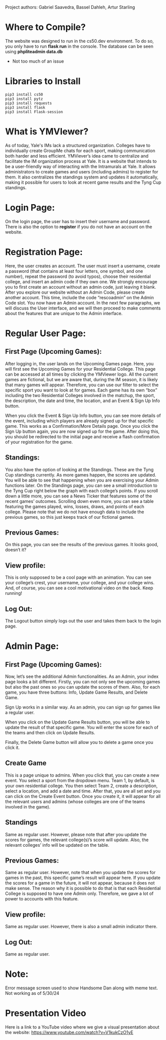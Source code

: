 Project authors: Gabriel Saavedra, Bassel Dahleh, Artur Starling

# Where to Compile?

The website was designed to run in the cs50.dev environment. To do so, you only have to run **flask run** in the console. The database can be seen using **phpliteadmin data.db**
- Not too much of an issue

# Libraries to Install
    pip3 install cs50
    pip3 install pytz
    pip3 install requests
    pip3 install flask
    pip3 install Flask-session


# What is YMVIewer?


As of today, Yale's IMs lack a structured organization. Colleges have to individually create GroupMe chats for each sport, making communication both harder and less efficient. YMViever’s idea came to centralize and facilitate the IM organization process at Yale. It is a website that intends to be a user-friendly way of interacting with the Intramurals at Yale. It allows administrators to create games and users (including admins) to register for them. It also centralizes the standings system and updates it automatically, making it possible for users to look at recent game results and the Tyng Cup standings.


# Login Page:


On the login page, the user has to insert their username and password. There is also the option to **register** if you do not have an account on the website.


# Registration Page:


Here, the user creates an account. The user must insert a username, create a password (that contains at least four letters, one symbol, and one number), repeat the password (to avoid typos), choose their residential college, and insert an admin code if they own one. We strongly encourage you to first create an account without an admin code, just leaving it blank. After you explore our website without an Admin Code, please create another account. This time, include the code “rescoadmin” on the Admin Code slot. You now have an Admin account. In the next few paragraphs, we will discuss the User interface, and we will then proceed to make comments about the features that are unique to the Admin interface.


# Regular User Page:


## First Page (Upcoming Games):


After logging in, the user lands on the Upcoming Games page. Here, you will first see the Upcoming Games for your Residential College. This page can be accessed at all times by clicking the YMViewer logo. All the current games are fictional, but we are aware that, during the IM season, it is likely that many games will appear. Therefore, you can use our filter to select the specific sport you want to look at for games. Each game has its own “box” including the two Residential Colleges involved in the matchup, the sport, the description, the date and time, the location, and an Event & Sign Up Info button.


When you click the Event & Sign Up Info button, you can see more details of the event, including which players are already signed up for that specific game. This works as a Confirmation/More Details page. Once you click the Sign Up button again, you are now signed up for the game. After doing this, you should be redirected to the initial page and receive a flash confirmation of your registration for the game.


## Standings:


You also have the option of looking at the Standings. These are the Tyng Cup standings currently. As more games happen, the scores are updated. You will be able to see that happening when you are exercising your Admin functions later. On the Standings page, you can see a small introduction to the Tyng Cup right below the graph with each college’s points. If you scroll down a little more, you can see a News Ticker that features some of the recent games’ outcomes. Scrolling down even more, you can see a table featuring the games played, wins, losses, draws, and points of each college. Please note that we do not have enough data to include the previous games, so this just keeps track of our fictional games.


## Previous Games:


On this page, you can see the results of the previous games. It looks good, doesn’t it?


## View profile:


This is only supposed to be a cool page with an animation. You can see your college’s crest, your username, your college, and your college wins. And, of course, you can see a cool motivational video on the back. Keep running!


## Log Out:


The Logout button simply logs out the user and takes them back to the login page.


# Admin Page:


## First Page (Upcoming Games):


Now, let’s see the additional Admin functionalities. As an Admin, your index page looks a bit different. Firstly, you can not only see the upcoming games but also the past ones so you can update the scores of them. Also, for each game, you have three buttons: Info, Update Game Results, and Delete Game.


Sign Up works in a similar way. As an admin, you can sign up for games like a regular user.


When you click on the Update Game Results button, you will be able to update the result of that specific game. You will enter the score for each of the teams and then click on Update Results.


Finally, the Delete Game button will allow you to delete a game once you click it.


## Create Game


This is a page unique to admins. When you click that, you can create a new event. You select a sport from the dropdown menu. Team 1, by default, is your own residential college. You then select Team 2, create a description, select a location, and add a date and time. After that, you are all set and you can click on the Create Event button. Once you create it, it will appear for all the relevant users and admins (whose colleges are one of the teams involved in the game).


## Standings


Same as regular user. However, please note that after you update the scores for games, the relevant college(s)’s score will update. Also, the relevant colleges’ info will be updated on the table.


## Previous Games:


Same as regular user. However, note that when you update the scores for games in the past, this specific game’s result will appear here. If you update the scores for a game in the future, it will not appear, because it does not make sense. The reason why it is possible to do that is that each Residential College is supposed to have one Admin only. Therefore, we gave a lot of power to accounts with this feature.


## View profile:


Same as regular user. However, there is also a small admin indicator there.


## Log Out:

Same as regular user.


# Note:

Error message screen used to show Handsome Dan along with meme text. Not working as of 5/30/24

# Presentation Video
Here is a link to a YouTube video where we give a visual presentation about the website: https://www.youtube.com/watch?v=V1kukCzO1yE
